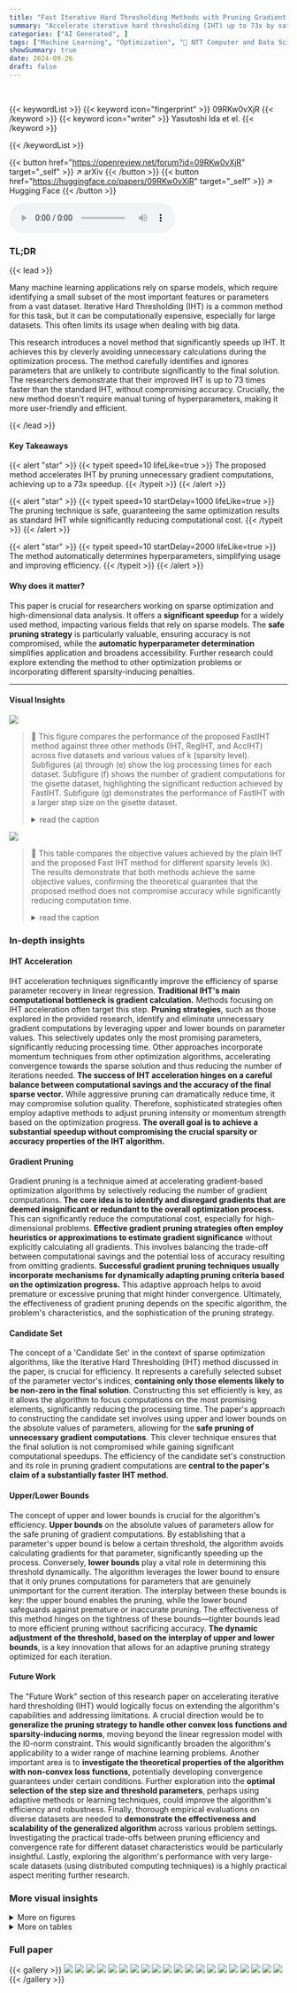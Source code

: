 ```yaml
---
title: "Fast Iterative Hard Thresholding Methods with Pruning Gradient Computations"
summary: "Accelerate iterative hard thresholding (IHT) up to 73x by safely pruning unnecessary gradient computations without accuracy loss."
categories: ["AI Generated", ]
tags: ["Machine Learning", "Optimization", "🏢 NTT Computer and Data Science Laboratories",]
showSummary: true
date: 2024-09-26
draft: false
---
```


<br>

{{< keywordList >}}
{{< keyword icon="fingerprint" >}} 09RKw0vXjR {{< /keyword >}}
{{< keyword icon="writer" >}} Yasutoshi Ida et el. {{< /keyword >}}
 
{{< /keywordList >}}

{{< button href="https://openreview.net/forum?id=09RKw0vXjR" target="_self" >}}
↗ arXiv
{{< /button >}}
{{< button href="https://huggingface.co/papers/09RKw0vXjR" target="_self" >}}
↗ Hugging Face
{{< /button >}}



<audio controls>
    <source src="https://ai-paper-reviewer.com/09RKw0vXjR/podcast.wav" type="audio/wav">
    Your browser does not support the audio element.
</audio>


### TL;DR


{{< lead >}}

Many machine learning applications rely on sparse models, which require identifying a small subset of the most important features or parameters from a vast dataset.  Iterative Hard Thresholding (IHT) is a common method for this task, but it can be computationally expensive, especially for large datasets. This often limits its usage when dealing with big data. 

This research introduces a novel method that significantly speeds up IHT. It achieves this by cleverly avoiding unnecessary calculations during the optimization process. The method carefully identifies and ignores parameters that are unlikely to contribute significantly to the final solution.  The researchers demonstrate that their improved IHT is up to 73 times faster than the standard IHT, without compromising accuracy.  Crucially, the new method doesn't require manual tuning of hyperparameters, making it more user-friendly and efficient.

{{< /lead >}}


#### Key Takeaways

{{< alert "star" >}}
{{< typeit speed=10 lifeLike=true >}} The proposed method accelerates IHT by pruning unnecessary gradient computations, achieving up to a 73x speedup. {{< /typeit >}}
{{< /alert >}}

{{< alert "star" >}}
{{< typeit speed=10 startDelay=1000 lifeLike=true >}} The pruning technique is safe, guaranteeing the same optimization results as standard IHT while significantly reducing computational cost. {{< /typeit >}}
{{< /alert >}}

{{< alert "star" >}}
{{< typeit speed=10 startDelay=2000 lifeLike=true >}} The method automatically determines hyperparameters, simplifying usage and improving efficiency. {{< /typeit >}}
{{< /alert >}}

#### Why does it matter?
This paper is crucial for researchers working on sparse optimization and high-dimensional data analysis.  It offers a **significant speedup** for a widely used method, impacting various fields that rely on sparse models.  The **safe pruning strategy** is particularly valuable, ensuring accuracy is not compromised, while the **automatic hyperparameter determination** simplifies application and broadens accessibility. Further research could explore extending the method to other optimization problems or incorporating different sparsity-inducing penalties. 

------
#### Visual Insights



![](https://ai-paper-reviewer.com/09RKw0vXjR/figures_4_1.jpg)

> 🔼 This figure compares the performance of the proposed FastIHT method against three other methods (IHT, RegIHT, and AccIHT) across five datasets and various values of k (sparsity level).  Subfigures (a) through (e) show the log processing times for each dataset. Subfigure (f) shows the number of gradient computations for the gisette dataset, highlighting the significant reduction achieved by FastIHT. Subfigure (g) demonstrates the performance of FastIHT with a larger step size on the gisette dataset.
> <details>
> <summary>read the caption</summary>
> Figure 1: (a)-(e): Comparisons of log processing times for each dataset and k. (f): Comparison of number of gradient computations on gisette. (g): Comparisons of log processing times for gisette with a large step size. Some results of AccIHT are omitted since they could not converge.
> </details>





![](https://ai-paper-reviewer.com/09RKw0vXjR/tables_2_1.jpg)

> 🔼 This table compares the objective values achieved by the plain IHT and the proposed Fast IHT method for different sparsity levels (k).  The results demonstrate that both methods achieve the same objective values, confirming the theoretical guarantee that the proposed method does not compromise accuracy while significantly reducing computation time.
> <details>
> <summary>read the caption</summary>
> Table 1: Objective values of the plain IHT and our method for k ∈ {1, 20, 160, 1280}
> </details>





### In-depth insights


#### IHT Acceleration
IHT acceleration techniques significantly improve the efficiency of sparse parameter recovery in linear regression.  **Traditional IHT's main computational bottleneck is gradient calculation.**  Methods focusing on IHT acceleration often target this step. **Pruning strategies**, such as those explored in the provided research, identify and eliminate unnecessary gradient computations by leveraging upper and lower bounds on parameter values. This selectively updates only the most promising parameters, significantly reducing processing time. Other approaches incorporate momentum techniques from other optimization algorithms, accelerating convergence towards the sparse solution and thus reducing the number of iterations needed.  **The success of IHT acceleration hinges on a careful balance between computational savings and the accuracy of the final sparse vector.**  While aggressive pruning can dramatically reduce time, it may compromise solution quality.  Therefore, sophisticated strategies often employ adaptive methods to adjust pruning intensity or momentum strength based on the optimization progress.  **The overall goal is to achieve a substantial speedup without compromising the crucial sparsity or accuracy properties of the IHT algorithm.**

#### Gradient Pruning
Gradient pruning is a technique aimed at accelerating gradient-based optimization algorithms by selectively reducing the number of gradient computations.  **The core idea is to identify and disregard gradients that are deemed insignificant or redundant to the overall optimization process.** This can significantly reduce the computational cost, especially for high-dimensional problems.  **Effective gradient pruning strategies often employ heuristics or approximations to estimate gradient significance** without explicitly calculating all gradients.  This involves balancing the trade-off between computational savings and the potential loss of accuracy resulting from omitting gradients. **Successful gradient pruning techniques usually incorporate mechanisms for dynamically adapting pruning criteria based on the optimization progress.** This adaptive approach helps to avoid premature or excessive pruning that might hinder convergence.  Ultimately, the effectiveness of gradient pruning depends on the specific algorithm, the problem's characteristics, and the sophistication of the pruning strategy.

#### Candidate Set
The concept of a 'Candidate Set' in the context of sparse optimization algorithms, like the Iterative Hard Thresholding (IHT) method discussed in the paper, is crucial for efficiency.  It represents a carefully selected subset of the parameter vector's indices, **containing only those elements likely to be non-zero in the final solution**.  Constructing this set efficiently is key, as it allows the algorithm to focus computations on the most promising elements, significantly reducing the processing time.  The paper's approach to constructing the candidate set involves using upper and lower bounds on the absolute values of parameters, allowing for the **safe pruning of unnecessary gradient computations**. This clever technique ensures that the final solution is not compromised while gaining significant computational speedups.  The efficiency of the candidate set's construction and its role in pruning gradient computations are **central to the paper's claim of a substantially faster IHT method**.

#### Upper/Lower Bounds
The concept of upper and lower bounds is crucial for the algorithm's efficiency.  **Upper bounds** on the absolute values of parameters allow for the safe pruning of gradient computations. By establishing that a parameter's upper bound is below a certain threshold, the algorithm avoids calculating gradients for that parameter, significantly speeding up the process.  Conversely, **lower bounds** play a vital role in determining this threshold dynamically.  The algorithm leverages the lower bound to ensure that it only prunes computations for parameters that are genuinely unimportant for the current iteration.  The interplay between these bounds is key: the upper bound enables the pruning, while the lower bound safeguards against premature or inaccurate pruning.  The effectiveness of this method hinges on the tightness of these bounds—tighter bounds lead to more efficient pruning without sacrificing accuracy.  **The dynamic adjustment of the threshold, based on the interplay of upper and lower bounds**, is a key innovation that allows for an adaptive pruning strategy optimized for each iteration.

#### Future Work
The "Future Work" section of this research paper on accelerating iterative hard thresholding (IHT) would logically focus on extending the algorithm's capabilities and addressing limitations.  A crucial direction would be to **generalize the pruning strategy to handle other convex loss functions and sparsity-inducing norms**, moving beyond the linear regression model with the l0-norm constraint.  This would significantly broaden the algorithm's applicability to a wider range of machine learning problems.  Another important area is to **investigate the theoretical properties of the algorithm with non-convex loss functions**, potentially developing convergence guarantees under certain conditions.   Further exploration into the **optimal selection of the step size and threshold parameters**, perhaps using adaptive methods or learning techniques, could improve the algorithm's efficiency and robustness. Finally,  thorough empirical evaluations on diverse datasets are needed to **demonstrate the effectiveness and scalability of the generalized algorithm** across various problem settings. Investigating the practical trade-offs between pruning efficiency and convergence rate for different dataset characteristics would be particularly insightful.  Lastly, exploring the algorithm's performance with very large-scale datasets (using distributed computing techniques) is a highly practical aspect meriting further research.


### More visual insights

<details>
<summary>More on figures
</summary>


![](https://ai-paper-reviewer.com/09RKw0vXjR/figures_4_2.jpg)

> 🔼 This figure compares the performance of the proposed FastIHT method against several baselines (IHT, RegIHT, and AccIHT) across five datasets (gisette, robert, ledgar, real-sim, and epsilon) and various values of k (sparsity level).  Subfigures (a) through (e) show log processing times for each dataset, demonstrating that FastIHT is significantly faster. Subfigure (f) specifically illustrates the substantial reduction in the number of gradient computations achieved by FastIHT on the gisette dataset. Finally, subfigure (g) shows the consistent speed advantage of FastIHT even when using a larger step size.  Note that some results for AccIHT are missing due to failure to converge in those instances.
> <details>
> <summary>read the caption</summary>
> Figure 1: (a)-(e): Comparisons of log processing times for each dataset and k. (f): Comparison of number of gradient computations on gisette. (g): Comparisons of log processing times for gisette with a large step size. Some results of AccIHT are omitted since they could not converge.
> </details>



![](https://ai-paper-reviewer.com/09RKw0vXjR/figures_8_1.jpg)

> 🔼 This figure compares the performance of different algorithms for feature selection tasks. Subfigures (a) through (e) show the log processing time of five datasets (gisette, robert, ledgar, real-sim, and epsilon) for different values of k (the number of selected features). Subfigure (f) shows the number of gradient computations required by the proposed method (FastIHT) and plain IHT for the gisette dataset. Subfigure (g) shows log processing times for the gisette dataset when the step size is increased. The results show that the proposed method is significantly faster than existing methods for all datasets and k values, and its performance is robust even with a larger step size.
> <details>
> <summary>read the caption</summary>
> Figure 1: (a)-(e): Comparisons of log processing times for each dataset and k. (f): Comparison of number of gradient computations on gisette. (g): Comparisons of log processing times for gisette with a large step size. Some results of AccIHT are omitted since they could not converge.
> </details>



</details>




<details>
<summary>More on tables
</summary>


![](https://ai-paper-reviewer.com/09RKw0vXjR/tables_6_1.jpg)
> 🔼 This table presents a comparison of objective values achieved by the plain IHT and the proposed fast IHT method for different sparsity levels (k).  The objective function is the mean squared error in the linear regression model.  The results demonstrate that both methods achieve practically identical objective values across various datasets and sparsity levels, thereby validating the claim that the proposed method maintains accuracy while improving speed.
> <details>
> <summary>read the caption</summary>
> Table 1: Objective values of the plain IHT and our method for k ∈ {1, 20, 160, 1280}
> </details>

![](https://ai-paper-reviewer.com/09RKw0vXjR/tables_9_1.jpg)
> 🔼 This table presents a comparison of objective values obtained using the plain Iterative Hard Thresholding (IHT) method and the proposed fast IHT method for various values of k (the number of non-zero elements in the parameter vector).  The results are shown for four different datasets: gisette, robert, ledgar, real-sim, and epsilon. Each row represents a dataset, while the columns represent the objective function values achieved by the plain IHT and the proposed method for different values of k. The table demonstrates that the proposed method achieves the same objective values as the plain IHT, showing its accuracy and effectiveness.
> <details>
> <summary>read the caption</summary>
> Table 1: Objective values of the plain IHT and our method for k ∈ {1, 20, 160, 1280}.
> </details>

</details>




### Full paper

{{< gallery >}}
<img src="https://ai-paper-reviewer.com/09RKw0vXjR/1.png" class="grid-w50 md:grid-w33 xl:grid-w25" />
<img src="https://ai-paper-reviewer.com/09RKw0vXjR/2.png" class="grid-w50 md:grid-w33 xl:grid-w25" />
<img src="https://ai-paper-reviewer.com/09RKw0vXjR/3.png" class="grid-w50 md:grid-w33 xl:grid-w25" />
<img src="https://ai-paper-reviewer.com/09RKw0vXjR/4.png" class="grid-w50 md:grid-w33 xl:grid-w25" />
<img src="https://ai-paper-reviewer.com/09RKw0vXjR/5.png" class="grid-w50 md:grid-w33 xl:grid-w25" />
<img src="https://ai-paper-reviewer.com/09RKw0vXjR/6.png" class="grid-w50 md:grid-w33 xl:grid-w25" />
<img src="https://ai-paper-reviewer.com/09RKw0vXjR/7.png" class="grid-w50 md:grid-w33 xl:grid-w25" />
<img src="https://ai-paper-reviewer.com/09RKw0vXjR/8.png" class="grid-w50 md:grid-w33 xl:grid-w25" />
<img src="https://ai-paper-reviewer.com/09RKw0vXjR/9.png" class="grid-w50 md:grid-w33 xl:grid-w25" />
<img src="https://ai-paper-reviewer.com/09RKw0vXjR/10.png" class="grid-w50 md:grid-w33 xl:grid-w25" />
<img src="https://ai-paper-reviewer.com/09RKw0vXjR/11.png" class="grid-w50 md:grid-w33 xl:grid-w25" />
<img src="https://ai-paper-reviewer.com/09RKw0vXjR/12.png" class="grid-w50 md:grid-w33 xl:grid-w25" />
<img src="https://ai-paper-reviewer.com/09RKw0vXjR/13.png" class="grid-w50 md:grid-w33 xl:grid-w25" />
<img src="https://ai-paper-reviewer.com/09RKw0vXjR/14.png" class="grid-w50 md:grid-w33 xl:grid-w25" />
<img src="https://ai-paper-reviewer.com/09RKw0vXjR/15.png" class="grid-w50 md:grid-w33 xl:grid-w25" />
<img src="https://ai-paper-reviewer.com/09RKw0vXjR/16.png" class="grid-w50 md:grid-w33 xl:grid-w25" />
<img src="https://ai-paper-reviewer.com/09RKw0vXjR/17.png" class="grid-w50 md:grid-w33 xl:grid-w25" />
<img src="https://ai-paper-reviewer.com/09RKw0vXjR/18.png" class="grid-w50 md:grid-w33 xl:grid-w25" />
<img src="https://ai-paper-reviewer.com/09RKw0vXjR/19.png" class="grid-w50 md:grid-w33 xl:grid-w25" />
<img src="https://ai-paper-reviewer.com/09RKw0vXjR/20.png" class="grid-w50 md:grid-w33 xl:grid-w25" />
{{< /gallery >}}